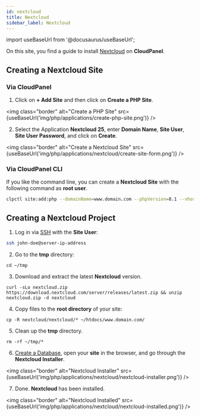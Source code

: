 ```yaml
---
id: nextcloud
title: Nextcloud
sidebar_label: Nextcloud
---
```


import useBaseUrl from '@docusaurus/useBaseUrl';

On this site, you find a guide to install [Nextcloud](https://nextcloud.com/) on **CloudPanel**.

## Creating a Nextcloud Site

### Via CloudPanel

1. Click on **+ Add Site** and then click on **Create a PHP Site**.

<img class="border" alt="Create a PHP Site" src={useBaseUrl('img/php/applications/create-php-site.png')} />

2. Select the Application **Nextcloud 25**, enter **Domain Name**, **Site User**, **Site User Password**, and click on **Create**.

<img class="border" alt="Create a Nextcloud Site" src={useBaseUrl('img/php/applications/nextcloud/create-site-form.png')} />

### Via CloudPanel CLI

If you like the command line, you can create a **Nextcloud Site** with the following command as **root user**.

```bash
clpctl site:add:php --domainName=www.domain.com --phpVersion=8.1 --vhostTemplate='Nextcloud 25' --siteUser='john-doe' --siteUserPassword='!secretPassword!'
```

## Creating a Nextcloud Project

1. Log in via [SSH](../../../frontend-area/ssh-ftp/#ssh-login) with the **Site User**:

```bash
ssh john-doe@server-ip-address
```

2. Go to the **tmp** directory:

```
cd ~/tmp
```

3. Download and extract the latest **Nextcloud** version.

```
curl -sLo nextcloud.zip https://download.nextcloud.com/server/releases/latest.zip && unzip nextcloud.zip -d nextcloud
```

4. Copy files to the **root directory** of your site:

```
cp -R nextcloud/nextcloud/* ~/htdocs/www.domain.com/
```

5. Clean up the **tmp** directory.

```
rm -rf ~/tmp/*
```

6. [Create a Database](../../../frontend-area/databases/#adding-a-database), open your **site** in the browser, and go through the **Nextcloud Installer**.

<img class="border" alt="Nextcloud Installer" src={useBaseUrl('img/php/applications/nextcloud/nextcloud-installer.png')} />

7. Done. **Nextcloud** has been installed.

<img class="border" alt="Nextcloud Installed" src={useBaseUrl('img/php/applications/nextcloud/nextcloud-installed.png')} />